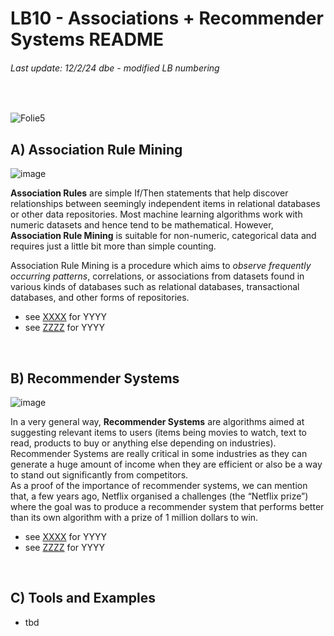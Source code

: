 # LB10 - Associations + Recommender Systems  README
###### Last update: 12/2/24 dbe - modified LB numbering
</br>

![Folie5](https://user-images.githubusercontent.com/52699611/168466677-047e77c5-1a2a-421e-a253-51592ed2773e.PNG)


## A) Association Rule Mining

![image](https://user-images.githubusercontent.com/52699611/168466878-2537ea5c-d4c3-4627-9687-dbbb6df2fd1a.png)

**Association Rules** are simple If/Then statements that help discover relationships between seemingly independent items in relational databases or other data repositories. Most machine learning algorithms work with numeric datasets and hence tend to be mathematical. However, **Association Rule Mining** is suitable for non-numeric, categorical data and requires just a little bit more than simple counting. 

Association Rule Mining is a procedure which aims to *observe frequently occurring patterns*, correlations, or associations from datasets found in various kinds of databases such as relational databases, transactional databases, and other forms of repositories.

* see [XXXX](https://youtu.be/nk2CQITm_eo) for YYYY 
* see [ZZZZ](https://youtu.be/u1cc1r_Y7M0) for YYYY    
</br>


## B) Recommender Systems

![image](https://user-images.githubusercontent.com/52699611/168466785-72744e95-4340-4bc2-8a83-ee23ec0ab086.png)

In a very general way, **Recommender Systems** are algorithms aimed at suggesting relevant items to users (items being movies to watch, text to read, products to buy or anything else depending on industries). Recommender Systems are really critical in some industries as they can generate a huge amount of income when they are efficient or also be a way to stand out significantly from competitors.  
As a proof of the importance of recommender systems, we can mention that, a few years ago, Netflix organised a challenges (the “Netflix prize”) where the goal was to produce a recommender system that performs better than its own algorithm with a prize of 1 million dollars to win.

* see [XXXX](https://youtu.be/nk2CQITm_eo) for YYYY 
* see [ZZZZ](https://youtu.be/u1cc1r_Y7M0) for YYYY    
</br>



## C) Tools and Examples  

* tbd
